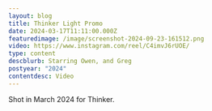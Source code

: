 ```yaml
---
layout: blog
title: Thinker Light Promo
date: 2024-03-17T11:11:00.000Z
featuredimage: /image/screenshot-2024-09-23-161512.png
video: https://www.instagram.com/reel/C4imvJ6rUOE/
type: content
descblurb: Starring Owen, and Greg
postyear: "2024"
contentdesc: Video
---
```

Shot in March 2024 for Thinker.
